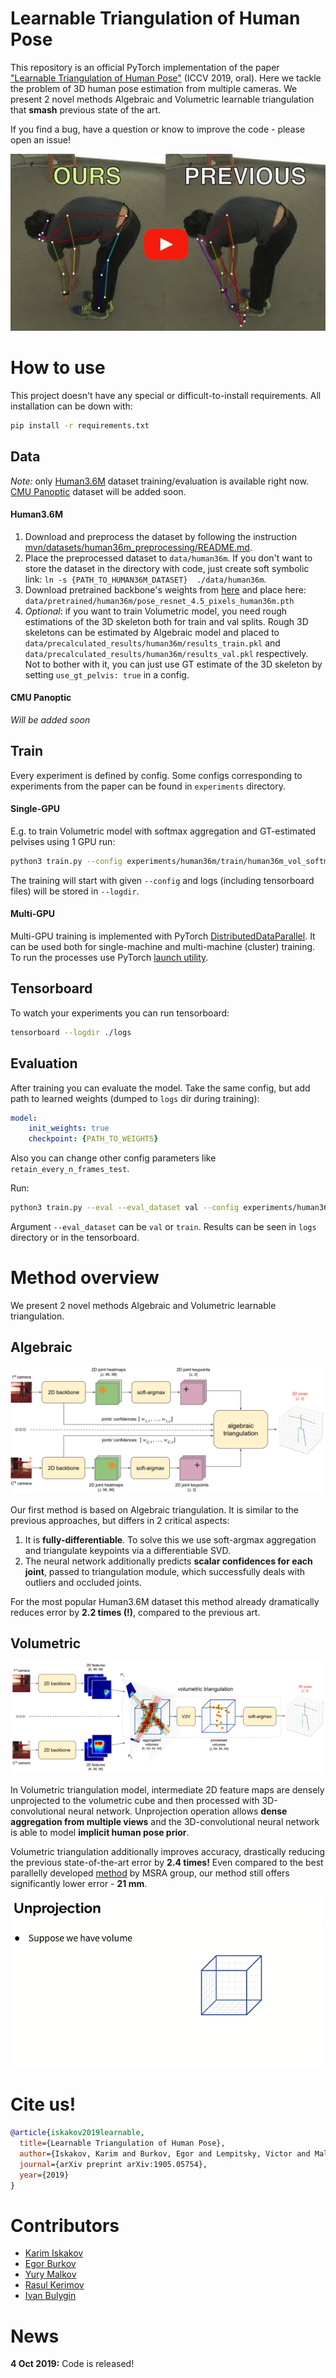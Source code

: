 
# Learnable Triangulation of Human Pose
This repository is an official PyTorch implementation of the paper ["Learnable Triangulation of Human Pose"](https://arxiv.org/abs/1905.05754) (ICCV 2019, oral). Here we tackle the problem of 3D human pose estimation from multiple cameras. We present 2 novel methods Algebraic and Volumetric learnable triangulation that **smash** previous state of the art.

If you find a bug, have a question or know to improve the code - please open an issue!

<p align="center">
  <a href="http://www.youtube.com/watch?v=z3f3aPSuhqg">
    <img width=680 src="docs/video-preview.jpg">
  </a>
</p>

# How to use
This project doesn't have any special or difficult-to-install requirements. All installation can be down with:
```bash
pip install -r requirements.txt
```

## Data
*Note:* only [Human3.6M](http://vision.imar.ro/human3.6m/description.php) dataset training/evaluation is available right now. [CMU Panoptic](http://domedb.perception.cs.cmu.edu/) dataset will be added soon.

#### Human3.6M
1. Download and preprocess the dataset by following the instruction [mvn/datasets/human36m_preprocessing/README.md](https://github.com/karfly/learnable-triangulation-pytorch/blob/master/mvn/datasets/human36m_preprocessing/README.md).
2. Place the preprocessed dataset to `data/human36m`. If you don't want to store the dataset in the directory with code, just create soft symbolic link: `ln -s {PATH_TO_HUMAN36M_DATASET}  ./data/human36m`.
3. Download pretrained backbone's weights from [here](https://drive.google.com/open?id=1TGHBfa9LsFPVS5CH6Qkcy5Jr2QsJdPEa) and place here: `data/pretrained/human36m/pose_resnet_4.5_pixels_human36m.pth`
4. *Optional*: if you want to train Volumetric model, you need rough estimations of the 3D skeleton both for train and val splits. Rough 3D skeletons can be estimated by Algebraic model and placed to `data/precalculated_results/human36m/results_train.pkl` and `data/precalculated_results/human36m/results_val.pkl` respectively. Not to bother with it, you can just use GT estimate of the 3D skeleton by setting `use_gt_pelvis: true` in a config.

#### CMU Panoptic
*Will be added soon*

## Train
Every experiment is defined by config. Some configs corresponding to experiments from the paper can be found in `experiments` directory.

#### Single-GPU

E.g. to train Volumetric model with softmax aggregation and GT-estimated pelvises using 1 GPU run:
```bash
python3 train.py --config experiments/human36m/train/human36m_vol_softmax_gtpelvis.yaml --logdir ./logs
```

The training will start with given `--config` and logs (including tensorboard files) will be stored in `--logdir`.

#### Multi-GPU
Multi-GPU training is implemented with PyTorch [DistributedDataParallel](https://pytorch.org/docs/stable/nn.html#distributeddataparallel). It can be used both for single-machine and multi-machine (cluster) training. To run the processes use PyTorch [launch utility](https://github.com/pytorch/pytorch/blob/master/torch/distributed/launch.py).

## Tensorboard
To watch your experiments you can run tensorboard:
```bash
tensorboard --logdir ./logs
```

## Evaluation
After training you can evaluate the model. Take the same config, but add path to learned weights (dumped to `logs` dir during training):
```yaml
model:
    init_weights: true
    checkpoint: {PATH_TO_WEIGHTS}
```

Also you can change other config parameters like `retain_every_n_frames_test`.

Run:
```bash
python3 train.py --eval --eval_dataset val --config experiments/human36m/eval/human36m_vol_softmax.yaml --logdir ./logs
```
Argument `--eval_dataset` can be `val` or `train`. Results can be seen in `logs` directory or in the tensorboard.

# Method overview
We present 2 novel methods Algebraic and Volumetric learnable triangulation.

## Algebraic
![algebraic-model](docs/algebraic-model.svg)

Our first method is based on Algebraic triangulation. It is similar to the previous approaches, but differs in 2 critical aspects:
1. It is **fully-differentiable**. To solve this we use soft-argmax aggregation and triangulate keypoints via a differentiable SVD.
2. The neural network additionally predicts **scalar confidences for each joint**, passed to triangulation module, which successfully deals with outliers and occluded joints.

For the most popular Human3.6M dataset  this method already dramatically reduces error by **2.2 times (!)**, compared to the previous art.


## Volumetric
![volumetric-model](docs/volumetric-model.svg)

In Volumetric triangulation model, intermediate 2D feature maps are densely unprojected to the volumetric cube and then processed with 3D-convolutional neural network. Unprojection operation allows **dense aggregation from multiple views** and the 3D-convolutional neural network is able to model **implicit human pose prior**.

Volumetric triangulation additionally improves accuracy, drastically reducing the previous state-of-the-art error by **2.4 times!** Even compared to the best parallelly developed [method](https://github.com/microsoft/multiview-human-pose-estimation-pytorch) by MSRA group, our method still offers significantly lower error - **21 mm**.

<p align="center">
  <img src="docs/unprojection.gif">
</p>


# Cite us!
```bibtex
@article{iskakov2019learnable,
  title={Learnable Triangulation of Human Pose},
  author={Iskakov, Karim and Burkov, Egor and Lempitsky, Victor and Malkov, Yury},
  journal={arXiv preprint arXiv:1905.05754},
  year={2019}
}
```

# Contributors
 - [Karim Iskakov](https://github.com/karfly)
 - [Egor Burkov](https://github.com/shrubb)
 - [Yury Malkov](https://github.com/yurymalkov)
 - [Rasul Kerimov](https://github.com/rrkarim)
 - [Ivan Bulygin](https://github.com/blufzzz)

# News
**4 Oct 2019:** Code is released!
